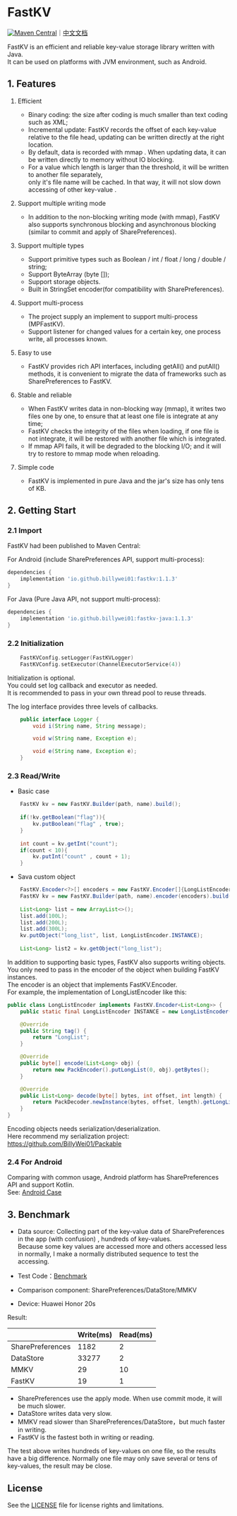 # FastKV 
[![Maven Central](https://img.shields.io/maven-central/v/io.github.billywei01/fastkv)](https://search.maven.org/artifact/io.github.billywei01/fastkv)｜[中文文档](README_CN.md)


FastKV is an efficient and reliable key-value storage library written with Java.<br/>
It can be used on  platforms with JVM environment, such as Android.

## 1. Features
1. Efficient
    - Binary coding: the size after coding is much smaller than text coding such as XML;
    - Incremental update: FastKV records the offset of each key-value relative to the file head,
      updating can be written directly at the right location.
    - By default, data is recorded with mmap . When updating data, it can be written directly to memory without IO blocking.
    - For a value which length is larger than the threshold, it will be written to another file separately,  
      only it's file name will be cached. In that way, it will not slow down accessing of other key-value .

2. Support multiple writing mode
   - In addition to the non-blocking writing mode (with mmap), FastKV also supports synchronous blocking and asynchronous blocking (similar to commit and apply of SharePreferences).

3. Support multiple types
    - Support primitive types such as Boolean / int / float / long / double / string;
    - Support ByteArray (byte []);
    - Support storage objects.
    - Built in StringSet encoder(for compatibility with SharePreferences).

4. Support multi-process
   - The project supply an implement to support multi-process (MPFastKV).
   - Support listener for changed values for a certain key, one process write, all processes known.

5. Easy to use
    - FastKV provides rich API interfaces, including getAll() and putAll() methods, it is convenient to migrate the data of frameworks such as SharePreferences to FastKV. 

6. Stable and reliable
    - When FastKV writes data in non-blocking way (mmap), it writes two files one by one,  to ensure that at least one file is integrate at any time;
    - FastKV checks the integrity of the files when loading, if one file is not integrate, it will be restored with another file which is integrated.
    - If mmap API fails, it will be degraded to the blocking I/O; 
     and it will try to restore to mmap mode when reloading.

7. Simple code
    - FastKV is implemented in pure Java and the jar's size has only tens of KB.
   
## 2. Getting Start

### 2.1 Import
FastKV had been published to Maven Central:

For Android (include SharePreferences API, support multi-process):

```gradle
dependencies {
    implementation 'io.github.billywei01:fastkv:1.1.3'
}
```

For Java (Pure Java API, not support multi-process):

```gradle
dependencies {
    implementation 'io.github.billywei01:fastkv-java:1.1.3'
}
```


### 2.2 Initialization
```kotlin
    FastKVConfig.setLogger(FastKVLogger)
    FastKVConfig.setExecutor(ChannelExecutorService(4))
```

Initialization is optional.<br/>
You could set log callback and executor as needed.<br/>
It is recommended to pass in your own thread pool to reuse threads.

The log interface provides three levels of callbacks.
```java
    public interface Logger {
        void i(String name, String message);

        void w(String name, Exception e);

        void e(String name, Exception e);
    }

```

### 2.3 Read/Write
- Basic case
```java
    FastKV kv = new FastKV.Builder(path, name).build();
   
    if(!kv.getBoolean("flag")){
        kv.putBoolean("flag" , true);
    }
    
    int count = kv.getInt("count");
    if(count < 10){
        kv.putInt("count" , count + 1);
    }
```

- Sava custom object
```java
    FastKV.Encoder<?>[] encoders = new FastKV.Encoder[]{LongListEncoder.INSTANCE};
    FastKV kv = new FastKV.Builder(path, name).encoder(encoders).build();
        
    List<Long> list = new ArrayList<>();
    list.add(100L);
    list.add(200L);
    list.add(300L);
    kv.putObject("long_list", list, LongListEncoder.INSTANCE);
   
    List<Long> list2 = kv.getObject("long_list");
```


In addition to supporting basic types, FastKV also supports writing objects. You only need to pass in the encoder of the object when building FastKV instances.<br/>
The encoder is an object that implements FastKV.Encoder.<br/>
For example, the implementation of LongListEncoder like this:

```java
public class LongListEncoder implements FastKV.Encoder<List<Long>> {
    public static final LongListEncoder INSTANCE = new LongListEncoder();

    @Override
    public String tag() {
        return "LongList";
    }

    @Override
    public byte[] encode(List<Long> obj) {
        return new PackEncoder().putLongList(0, obj).getBytes();
    }

    @Override
    public List<Long> decode(byte[] bytes, int offset, int length) {
        return PackDecoder.newInstance(bytes, offset, length).getLongList(0); 
    }
}
```

Encoding objects needs serialization/deserialization. <br/>
Here recommend my serialization project: https://github.com/BillyWei01/Packable

### 2.4 For Android 
Comparing with common usage, Android platform has SharePreferences API and support Kotlin.<br/>
See: [Android Case](android_case.md)


## 3. Benchmark
- Data source: Collecting part of the key-value data of SharePreferences in the app (with  confusion) , hundreds of key-values. <br/>
Because some key values are accessed more and others accessed less in normally, 
I make a normally distributed sequence to test the accessing.

- Test Code：[Benchmark](https://github.com/BillyWei01/FastKV/blob/main/FastKVDemo/app/src/main/java/io/fastkv/fastkvdemo/Benchmark.kt)
- Comparison component: SharePreferences/DataStore/MMKV
- Device: Huawei Honor 20s

Result:

| | Write(ms) | Read(ms) 
---|---|---
SharePreferences | 1182 | 2
DataStore | 33277 | 2
MMKV | 29 | 10
FastKV  | 19 | 1 

- SharePreferences use the apply mode. When use commit mode, it will be much slower.
- DataStore writes data very slow.
- MMKV read slower than SharePreferences/DataStore，but much faster in writing.
- FastKV is the fastest both in writing or reading.

The test above writes hundreds of key-values on one file, so the results have a big difference.
Normally one file may only save several or tens of key-values, the result may be close.

## License
See the [LICENSE](LICENSE) file for license rights and limitations.


